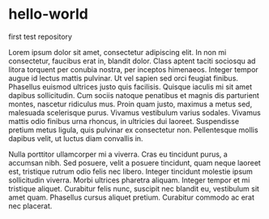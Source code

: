 # hello-world
first test repository

Lorem ipsum dolor sit amet, consectetur adipiscing elit. In non mi consectetur, faucibus erat in, blandit dolor. Class aptent taciti sociosqu ad litora torquent per conubia nostra, per inceptos himenaeos. Integer tempor augue id lectus mattis pulvinar. Ut vel sapien sed orci feugiat finibus. Phasellus euismod ultrices justo quis facilisis. Quisque iaculis mi sit amet dapibus sollicitudin. Cum sociis natoque penatibus et magnis dis parturient montes, nascetur ridiculus mus. Proin quam justo, maximus a metus sed, malesuada scelerisque purus. Vivamus vestibulum varius sodales. Vivamus mattis odio finibus urna rhoncus, in ultricies dui laoreet. Suspendisse pretium metus ligula, quis pulvinar ex consectetur non. Pellentesque mollis dapibus velit, ut luctus diam convallis in.

Nulla porttitor ullamcorper mi a viverra. Cras eu tincidunt purus, a accumsan nibh. Sed posuere, velit a posuere tincidunt, quam neque laoreet est, tristique rutrum odio felis nec libero. Integer tincidunt molestie ipsum sollicitudin viverra. Morbi ultrices pharetra aliquam. Integer tempor et mi tristique aliquet. Curabitur felis nunc, suscipit nec blandit eu, vestibulum sit amet quam. Phasellus cursus aliquet pretium. Curabitur commodo ac erat nec placerat. 
